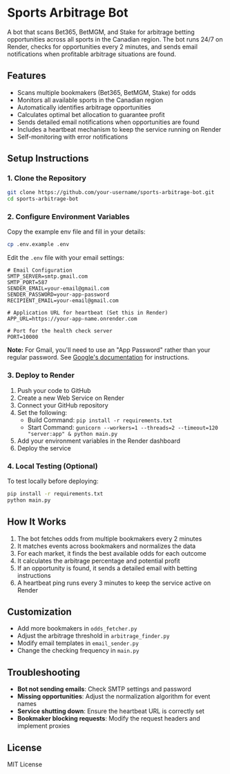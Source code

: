 # Sports Arbitrage Bot

A bot that scans Bet365, BetMGM, and Stake for arbitrage betting opportunities across all sports in the Canadian region. The bot runs 24/7 on Render, checks for opportunities every 2 minutes, and sends email notifications when profitable arbitrage situations are found.

## Features

- Scans multiple bookmakers (Bet365, BetMGM, Stake) for odds
- Monitors all available sports in the Canadian region
- Automatically identifies arbitrage opportunities
- Calculates optimal bet allocation to guarantee profit
- Sends detailed email notifications when opportunities are found
- Includes a heartbeat mechanism to keep the service running on Render
- Self-monitoring with error notifications

## Setup Instructions

### 1. Clone the Repository

```bash
git clone https://github.com/your-username/sports-arbitrage-bot.git
cd sports-arbitrage-bot
```

### 2. Configure Environment Variables

Copy the example env file and fill in your details:

```bash
cp .env.example .env
```

Edit the `.env` file with your email settings:

```
# Email Configuration
SMTP_SERVER=smtp.gmail.com
SMTP_PORT=587
SENDER_EMAIL=your-email@gmail.com
SENDER_PASSWORD=your-app-password
RECIPIENT_EMAIL=your-email@gmail.com

# Application URL for heartbeat (Set this in Render)
APP_URL=https://your-app-name.onrender.com

# Port for the health check server
PORT=10000
```

**Note:** For Gmail, you'll need to use an "App Password" rather than your regular password. See [Google's documentation](https://support.google.com/accounts/answer/185833) for instructions.

### 3. Deploy to Render

1. Push your code to GitHub
2. Create a new Web Service on Render
3. Connect your GitHub repository
4. Set the following:
   - Build Command: `pip install -r requirements.txt`
   - Start Command: `gunicorn --workers=1 --threads=2 --timeout=120 "server:app" & python main.py`
5. Add your environment variables in the Render dashboard
6. Deploy the service

### 4. Local Testing (Optional)

To test locally before deploying:

```bash
pip install -r requirements.txt
python main.py
```

## How It Works

1. The bot fetches odds from multiple bookmakers every 2 minutes
2. It matches events across bookmakers and normalizes the data
3. For each market, it finds the best available odds for each outcome
4. It calculates the arbitrage percentage and potential profit
5. If an opportunity is found, it sends a detailed email with betting instructions
6. A heartbeat ping runs every 3 minutes to keep the service active on Render

## Customization

- Add more bookmakers in `odds_fetcher.py`
- Adjust the arbitrage threshold in `arbitrage_finder.py`
- Modify email templates in `email_sender.py`
- Change the checking frequency in `main.py`

## Troubleshooting

- **Bot not sending emails**: Check SMTP settings and password
- **Missing opportunities**: Adjust the normalization algorithm for event names
- **Service shutting down**: Ensure the heartbeat URL is correctly set
- **Bookmaker blocking requests**: Modify the request headers and implement proxies

## License

MIT License
